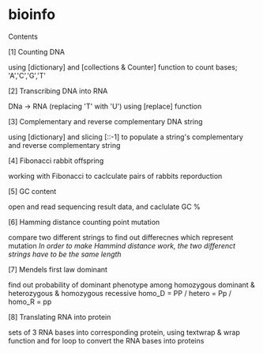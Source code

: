 # bioinfo
Contents

[1] Counting DNA

using [dictionary] and [collections & Counter] function to count bases; 'A','C','G','T'

[2] Transcribing DNA into RNA

DNa -> RNA (replacing 'T' with 'U') using [replace] function

[3] Complementary and reverse complementary DNA string

using [dictionary] and slicing [::-1] to populate a string's complementary and reverse complementary string

[4] Fibonacci rabbit offspring

working with Fibonacci to caclculate pairs of rabbits reporduction

[5] GC content

open and read sequencing result data, and caclulate GC %

[6] Hamming distance counting point mutation

compare two different strings to find out differecnes which represent mutation
*In order to make Hammind distance work, the two differenct strings have to be the same length*

[7] Mendels first law dominant

find out probability of dominant phenotype among homozygous dominant & heterozygous & homozygous recessive
homo_D = PP / hetero = Pp / homo_R = pp

[8] Translating RNA into protein

sets of 3 RNA bases into corresponding protein, using textwrap & wrap function and for loop to convert
the RNA bases into proteins
